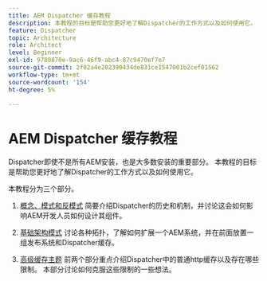 ```yaml
---
title: AEM Dispatcher 缓存教程
description: 本教程的目标是帮助您更好地了解Dispatcher的工作方式以及如何使用它。
feature: Dispatcher
topic: Architecture
role: Architect
level: Beginner
exl-id: 9780870e-9ac6-46f9-abc4-87c9470ef7e7
source-git-commit: 2f02a4e202390434de831ce1547001b2cef01562
workflow-type: tm+mt
source-wordcount: '154'
ht-degree: 5%

---
```


# AEM Dispatcher 缓存教程

Dispatcher即使不是所有AEM安装，也是大多数安装的重要部分。 本教程的目标是帮助您更好地了解Dispatcher的工作方式以及如何使用它。

本教程分为三个部分。

1. [概念、模式和反模式](chapter-1.md)
简要介绍Dispatcher的历史和机制，并讨论这会如何影响AEM开发人员如何设计其组件。

1. [基础架构模式](chapter-2.md)
讨论各种拓扑，了解如何扩展一个AEM系统，并在前面放置一组发布系统和Dispatcher缓存。

1. [高级缓存主题](chapter-3.md)
前两个部分重点介绍Dispatcher中的普通http缓存以及存在哪些限制。 本部分讨论如何克服这些限制的一些想法。
